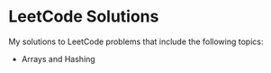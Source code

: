 # LeetCode Solutions

My solutions to LeetCode problems that include the following topics:
* Arrays and Hashing

